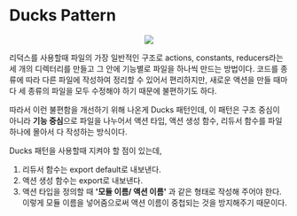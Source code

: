 # Ducks Pattern 
<p align="center">
  <img src=https://github.com/min9-530/TIL/assets/104071568/c2e6e3e8-1b6f-40a4-abcc-7002ee4c8388>
</p> 

리덕스를 사용할때 파일의 가장 일반적인 구조로 actions, constants, reducers라는 세 개의 디렉터리를 만들고 그 안에 기능별로 파일을 하나씩 만드는 방법이다. 코드를 종류에 따라 다른 파일에 작성하여 정리할 수 있어서 편리하지만,
새로운 액션을 만들 때마다 세 종류의 파일을 모두 수정해야 하기 때문에 불편하기도 하다.


따라서 이런 불편함을 개선하기 위해 나온게 Ducks 패턴인데, 이 패턴은 구조 중심이 아니라 **기능 중심**으로 파일을 나누어서 액션 타입, 액션 생성 함수, 리듀서 함수를 파일 하나에 몰아서 다 작성하는 방식이다.  

Ducks 패턴을 사용할때 지켜야 할 점이 있는데,
1. 리듀서 함수는 export default로 내보낸다.
2. 액션 생성 함수는 export로 내보낸다.
3. 액션 타입을 정의할 때 **'모듈 이름/ 액션 이름'** 과 같은 형태로 작성해 주어야 한다. 이렇게 모듈 이름을 넣어줌으로써 액션 이름이 중첩되는 것을 방지해주기 때문이다.
